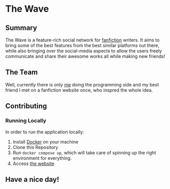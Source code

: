 # The Wave 
## Summary
The Wave is a feature-rich social network for [fanfiction](https://en.wikipedia.org/wiki/Fan_fiction) writers. It aims to bring
some of the best features from the best similar platforms out there, while also bringing over the social-media aspects
to allow the users freely communicate and share their awesome works 
all while making new friends!
## The Team
Well, currently there is only [me](https://www.linkedin.com/in/valentine-sokolovskiy-b9256b219) doing the programming side
and my best friend I met on a fanfiction website once, who inspred the whole idea.

## Contributing
### Running Locally
In order to run the application locally:
1. Install [Docker](https://www.docker.com/products/docker-desktop/) on your machine
2. Clone this Repository
3. Run `docker compose up`, which will take care 
of spinning up the right environment for everything.
4. Access [the website](http://localhost:3000/)


## Have a nice day!